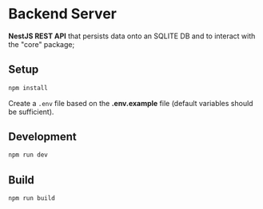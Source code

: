 # Backend Server

**NestJS REST API** that persists data onto an SQLITE DB and to interact with the "core" package;

## Setup

```bash
npm install
```

Create a `.env` file based on the **.env.example** file (default variables should be sufficient).

## Development

```bash
npm run dev
```

## Build

```bash
npm run build
```
